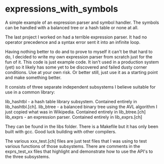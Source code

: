 # expressions_with_symbols
A simple example of an expression parser and symbol handler. The symbols can be handled with a balanced tree or a hash table or none at all.

The last project I worked on had a terrible expression parser. It had no operator precedence and a syntax error sent it into an infinite loop.

Having nothing better to do and to prove to myself it can't be that hard to do, I decided to write my own expression parser from scratch just for the fun of it. This code is just example code. It isn't used in a production system (yet) so it likely has some yet to be discovered and failed dusty corner conditions. Use at your own risk. Or better still, just use it as a starting point and make something better.

It consists of three separate independent subsystems I believe suitable for use in a common library:

lib_hashtbl - a hash table library subsystem. Contained entirely in lib_hashtbl.[ch].
lib_btree - a balanced binary tree using the AVL algorithm I just copied what was in Wikipedia. Contained entirely in lib_btree.[ch]
lib_exprs - an expression parser. Contained entirely in lib_exprs.[ch]

They can be found in the libs folder. There is a Makefile but it has only been built with gcc. Good luck building with other compilers.

The various xxx_test.[ch] files are just test files that I was using to test various functions of those subsystems. There are comments in the exprs_test_xx files that highlight and demonstrate how to use the API's to the three subsystems.
